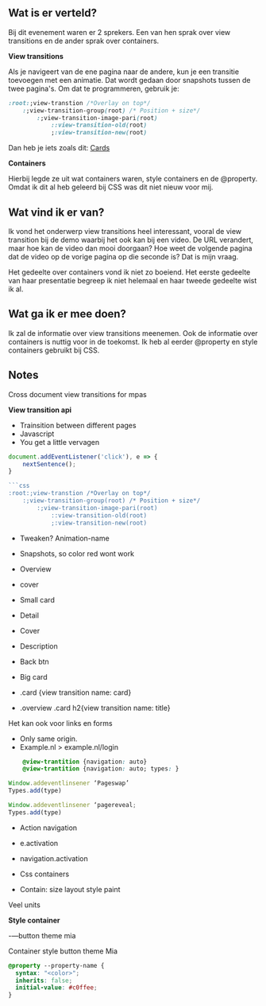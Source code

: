 ## Wat is er verteld?
Bij dit evenement waren er 2 sprekers. Een van hen sprak over view transitions en de ander sprak over containers.

**View transitions**

Als je navigeert van de ene pagina naar de andere, kun je een transitie toevoegen met een animatie. Dat wordt gedaan door snapshots tussen de twee pagina's. Om dat te programmeren, gebruik je:

``` css
:root:;view-transtion /*Overlay on top*/
	:;view-transition-group(root) /* Position + size*/
		:;view-transition-image-pari(root)
			::view-transition-old(root)
			;:view-transition-new(root)
```

Dan heb je iets zoals dit: [Cards](https://live-transitions.pages.dev/)

**Containers**

Hierbij legde ze uit wat containers waren, style containers en de @property. Omdat ik dit al heb geleerd bij CSS was dit niet nieuw voor mij.

## Wat vind ik er van?
Ik vond het onderwerp view transitions heel interessant, vooral de view transition bij de demo waarbij het ook kan bij een video. De URL verandert, maar hoe kan de video dan mooi doorgaan? Hoe weet de volgende pagina dat de video op de vorige pagina op die seconde is? Dat is mijn vraag.

Het gedeelte over containers vond ik niet zo boeiend. Het eerste gedeelte van haar presentatie begreep ik niet helemaal en haar tweede gedeelte wist ik al.

## Wat ga ik er mee doen?
Ik zal de informatie over view transitions meenemen. Ook de informatie over containers is nuttig voor in de toekomst. Ik heb al eerder @property en style containers gebruikt bij CSS.

## Notes
Cross document view transitions for mpas

**View transition api**

- Trainsition between different pages
- Javascript 
- You get a little vervagen

``` js
document.addEventListener('click'), e => {
    nextSentence();
}

```css
:root:;view-transtion /*Overlay on top*/
	:;view-transition-group(root) /* Position + size*/
		:;view-transition-image-pari(root)
			::view-transition-old(root)
			;:view-transition-new(root)
```

- Tweaken? Animation-name
- Snapshots, so color red wont work

- Overview
- cover
- Small card

- Detail
- Cover
- Description
- Back btn
- Big card

- .card {view transition name: card}
- .overview .card h2{view transition name: title}

Het kan ook voor links en forms

- Only same origin.
- Example.nl > example.nl/login

```css
    @view-trantition {navigation: auto}
    @view-trantition {navigation: auto; types: }
```
```js
Window.addeventlinsener ‘Pageswap’
Types.add(type)

Window.addeventlinsener ‘pagereveal;
Types.add(type)
```

- Action navigation
- e.activation
- navigation.activation

- Css containers
- Contain: size layout style paint

Veel units

**Style container**

-—button theme mia

Container style button theme Mia 

```css
@property --property-name {
  syntax: "<color>";
  inherits: false;
  initial-value: #c0ffee;
}
```

